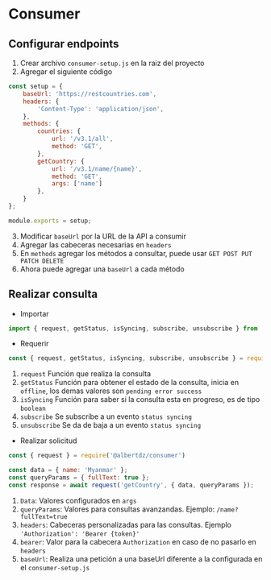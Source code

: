 # Consumer

## Configurar endpoints
1. Crear archivo `consumer-setup.js` en la raiz del proyecto
2. Agregar el siguiente código
```js
const setup = {
	baseUrl: 'https://restcountries.com',
	headers: {
		'Content-Type': 'application/json',
	},
	methods: {
		countries: {
			url: '/v3.1/all',
			method: 'GET',
		},
		getCountry: {
			url: '/v3.1/name/{name}',
			method: 'GET',
			args: ['name']
		},
	}
};

module.exports = setup;
```
3. Modificar `baseUrl` por la URL de la API a consumir
4. Agregar las cabeceras necesarias en `headers`
5. En `methods` agregar los métodos a consultar, puede usar `GET POST PUT PATCH DELETE`
6. Ahora puede agregar una `baseUrl` a cada método

## Realizar consulta
* Importar
```js
import { request, getStatus, isSyncing, subscribe, unsubscribe } from '@albertdz/consumer'
```

* Requerir
```js
const { request, getStatus, isSyncing, subscribe, unsubscribe } = require('@albertdz/consumer')
```
1. `request` Función que realiza la consulta
2. `getStatus` Función para obtener el estado de la consulta, inicia en `offline`, los demas valores son `pending error success`
3. `isSyncing` Función para saber si la consulta esta en progreso, es de tipo `boolean`
4. `subscribe` Se subscribe a un evento `status syncing`
5. `unsubscribe` Se da de baja a un evento `status syncing`

* Realizar solicitud
```js
const { request } = require('@albertdz/consumer')

const data = { name: 'Myanmar' };
const queryParams = { fullText: true };
const response = await request('getCountry', { data, queryParams });
```
1. `Data`: Valores configurados en `args`
2. `queryParams`: Valores para consultas avanzandas. Ejemplo: `/name?fullText=true`
3. `headers`: Cabeceras personalizadas para las consultas. Ejemplo `'Authorization': 'Bearer {token}'`
4. `bearer`: Valor para la cabecera `Authorization` en caso de no pasarlo en `headers`
5. `baseUrl`: Realiza una petición a una baseUrl diferente a la configurada en el `consumer-setup.js`